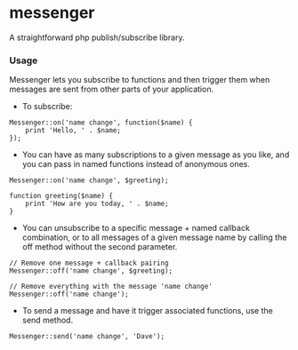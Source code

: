 messenger
=========

A straightforward php publish/subscribe library.

### Usage

Messenger lets you subscribe to functions and then trigger them when messages
are sent from other parts of your application.

- To subscribe:

```
Messenger::on('name change', function($name) {
    print 'Hello, ' . $name;
});
```

- You can have as many subscriptions to a given message as you like, and you can
pass in named functions instead of anonymous ones.

```
Messenger::on('name change', $greeting);

function greeting($name) {
    print 'How are you today, ' . $name;
}
```

- You can unsubscribe to a specific message + named callback combination, or to
all messages of a given message name by calling the off method without the
second parameter.

```
// Remove one message + callback pairing
Messenger::off('name change', $greeting);

// Remove everything with the message 'name change'
Messenger::off('name change');
```

- To send a message and have it trigger associated functions, use the send
method.

```
Messenger::send('name change', 'Dave');
```
